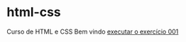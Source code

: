 # html-css
 Curso de HTML e CSS
 Bem vindo
 <a href="https://eucaions.github.io/html-css/exercicios/ex001/index"> executar o exercício 001 </a>